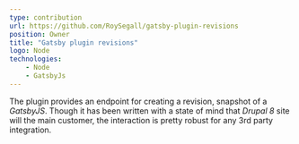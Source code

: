 ```yaml
---
type: contribution
url: https://github.com/RoySegall/gatsby-plugin-revisions
position: Owner
title: "Gatsby plugin revisions"
logo: Node
technologies: 
    - Node
    - GatsbyJs
---
```

The plugin provides an endpoint for creating a revision, snapshot of a *GatsbyJS*. Though it has been written with a 
state of mind that *Drupal 8* site will the main customer, the interaction is pretty robust for any 3rd party 
integration.
